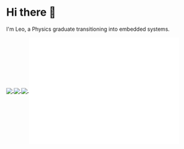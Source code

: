 # Hi there 👋

I'm Leo, a Physics graduate transitioning into embedded systems.

<a href="https://github.com/leoyehx">
  <img align=center width="410px" src="https://github-readme-stats.vercel.app/api?username=leoyehx&show_icons=true&theme=nightowl&cache_seconds=86400" />
  <img align=center width="430px" src="https://streak-stats.demolab.com/?user=leoyehx&theme=dark" />
</a>

<a href="https://github.com/leoyehx">
  <img align=center width="440px" src="https://github-readme-stats.vercel.app/api/top-langs/?username=leoyehx&layout=donut&cache_seconds=86400" />
  <img align=center width="400px" src="https://raw.githubusercontent.com/leoyehx/cf-stats/main/output/light_card.svg" />
</a>

<!--
**leoyehx/leoyehx** is a ✨ _special_ ✨ repository because its `README.md` (this file) appears on your GitHub profile.

Here are some ideas to get you started:

- 🔭 I’m currently working on ...
- 🌱 I’m currently learning ...
- 👯 I’m looking to collaborate on ...
- 🤔 I’m looking for help with ...
- 💬 Ask me about ...
- 📫 How to reach me: ...
- 😄 Pronouns: ...
- ⚡ Fun fact: ...
-->
